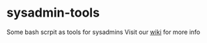 # sysadmin-tools
Some bash scrpit as tools for sysadmins 
Visit our [wiki](https://github.com/sindad/sysadmin-tools/wiki) for more info
